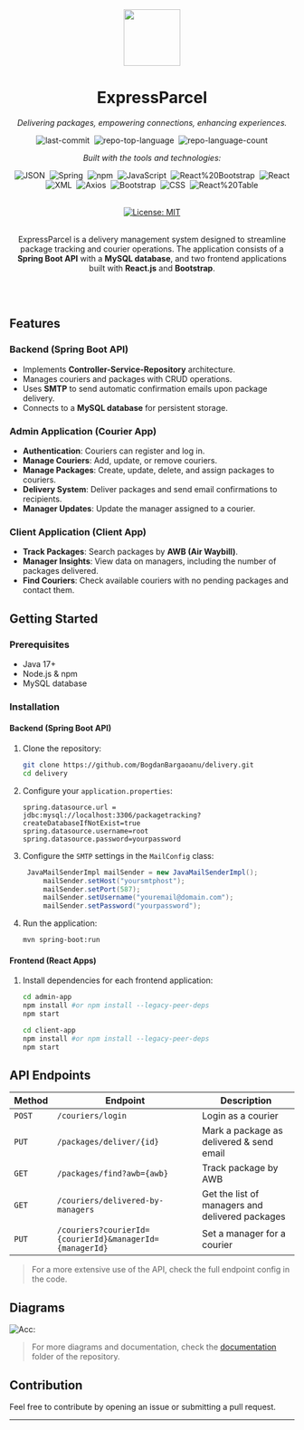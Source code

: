 <div align="center" class="text-center">
<img src="https://raw.githubusercontent.com/BogdanBargaoanu/delivery/refs/heads/main/admin-app/src/components/Assets/logo.png" style="width: 100px;" /><h1>ExpressParcel</h1>
<p><em>Delivering packages, empowering connections, enhancing experiences.</em></p>

<img alt="last-commit" src="https://img.shields.io/github/last-commit/BogdanBargaoanu/ExpressParcel?style=flat&amp;logo=git&amp;logoColor=white&amp;color=0080ff" class="inline-block mx-1" style="margin: 0px 2px;">
<img alt="repo-top-language" src="https://img.shields.io/github/languages/top/BogdanBargaoanu/ExpressParcel?style=flat&amp;color=0080ff" class="inline-block mx-1" style="margin: 0px 2px;">
<img alt="repo-language-count" src="https://img.shields.io/github/languages/count/BogdanBargaoanu/ExpressParcel?style=flat&amp;color=0080ff" class="inline-block mx-1" style="margin: 0px 2px;">
<p><em>Built with the tools and technologies:</em></p>
<img alt="JSON" src="https://img.shields.io/badge/JSON-000000.svg?style=flat&amp;logo=JSON&amp;logoColor=white" class="inline-block mx-1" style="margin: 0px 2px;">
<img alt="Spring" src="https://img.shields.io/badge/Spring-000000.svg?style=flat&amp;logo=Spring&amp;logoColor=white" class="inline-block mx-1" style="margin: 0px 2px;">
<img alt="npm" src="https://img.shields.io/badge/npm-CB3837.svg?style=flat&amp;logo=npm&amp;logoColor=white" class="inline-block mx-1" style="margin: 0px 2px;">
<img alt="JavaScript" src="https://img.shields.io/badge/JavaScript-F7DF1E.svg?style=flat&amp;logo=JavaScript&amp;logoColor=black" class="inline-block mx-1" style="margin: 0px 2px;">
<img alt="React%20Bootstrap" src="https://img.shields.io/badge/React%20Bootstrap-41E0FD.svg?style=flat&amp;logo=React-Bootstrap&amp;logoColor=black" class="inline-block mx-1" style="margin: 0px 2px;">
<img alt="React" src="https://img.shields.io/badge/React-61DAFB.svg?style=flat&amp;logo=React&amp;logoColor=black" class="inline-block mx-1" style="margin: 0px 2px;">
<br>
<img alt="XML" src="https://img.shields.io/badge/XML-005FAD.svg?style=flat&amp;logo=XML&amp;logoColor=white" class="inline-block mx-1" style="margin: 0px 2px;">
<img alt="Axios" src="https://img.shields.io/badge/Axios-5A29E4.svg?style=flat&amp;logo=Axios&amp;logoColor=white" class="inline-block mx-1" style="margin: 0px 2px;">
<img alt="Bootstrap" src="https://img.shields.io/badge/Bootstrap-7952B3.svg?style=flat&amp;logo=Bootstrap&amp;logoColor=white" class="inline-block mx-1" style="margin: 0px 2px;">
<img alt="CSS" src="https://img.shields.io/badge/CSS-663399.svg?style=flat&amp;logo=CSS&amp;logoColor=white" class="inline-block mx-1" style="margin: 0px 2px;">
<img alt="React%20Table" src="https://img.shields.io/badge/React%20Table-FF4154.svg?style=flat&amp;logo=React-Table&amp;logoColor=white" class="inline-block mx-1" style="margin: 0px 2px;">
<br>
<br>

[![License: MIT](https://img.shields.io/badge/License-MIT-red.svg)](https://opensource.org/licenses/MIT)
<br>
<br>

ExpressParcel is a delivery management system designed to streamline package tracking and courier operations. The application consists of a **Spring Boot API** with a **MySQL database**, and two frontend applications built with **React.js** and **Bootstrap**.
</div>
<br>
<br>


## Features

### Backend (Spring Boot API)
- Implements **Controller-Service-Repository** architecture.
- Manages couriers and packages with CRUD operations.
- Uses **SMTP** to send automatic confirmation emails upon package delivery.
- Connects to a **MySQL database** for persistent storage.

### Admin Application (Courier App)
- **Authentication**: Couriers can register and log in.
- **Manage Couriers**: Add, update, or remove couriers.
- **Manage Packages**: Create, update, delete, and assign packages to couriers.
- **Delivery System**: Deliver packages and send email confirmations to recipients.
- **Manager Updates**: Update the manager assigned to a courier.

### Client Application (Client App)
- **Track Packages**: Search packages by **AWB (Air Waybill)**.
- **Manager Insights**: View data on managers, including the number of packages delivered.
- **Find Couriers**: Check available couriers with no pending packages and contact them.

## Getting Started

### Prerequisites
- Java 17+
- Node.js & npm
- MySQL database

### Installation

#### Backend (Spring Boot API)
1. Clone the repository:
   ```sh
   git clone https://github.com/BogdanBargaoanu/delivery.git
   cd delivery
   ```
2. Configure your `application.properties`:
   ```properties
   spring.datasource.url = jdbc:mysql://localhost:3306/packagetracking?createDatabaseIfNotExist=true
   spring.datasource.username=root
   spring.datasource.password=yourpassword
   ```
3. Configure the `SMTP` settings in the `MailConfig` class:
   ```java
    JavaMailSenderImpl mailSender = new JavaMailSenderImpl();
        mailSender.setHost("yoursmtphost");
        mailSender.setPort(587);
        mailSender.setUsername("youremail@domain.com");
        mailSender.setPassword("yourpassword");
   ```
4. Run the application:
   ```sh
   mvn spring-boot:run
   ```

#### Frontend (React Apps)
1. Install dependencies for each frontend application:
   ```sh
   cd admin-app
   npm install #or npm install --legacy-peer-deps
   npm start
   ```
   ```sh
   cd client-app
   npm install #or npm install --legacy-peer-deps
   npm start
   ```

## API Endpoints
| Method | Endpoint | Description |
|--------|---------|------------|
| `POST` | `/couriers/login` | Login as a courier |
| `PUT` | `/packages/deliver/{id}` | Mark a package as delivered & send email |
| `GET` | `/packages/find?awb={awb}` | Track package by AWB |
| `GET` | `/couriers/delivered-by-managers` | Get the list of managers and delivered packages |
| `PUT` | `/couriers?courierId={courierId}&managerId={managerId}` | Set a manager for a courier |
> For a more extensive use of the API, check the full endpoint config in the code.

## Diagrams

![Acc:](https://raw.githubusercontent.com/BogdanBargaoanu/delivery/d944e451da68b550be9d2018b0eddbb3f234e7b9/documentation/ExpressParcel_SequenceDiagram_Track_By_AWB.svg)
> For more diagrams and documentation, check the [documentation](https://github.com/BogdanBargaoanu/delivery/tree/main/documentation) folder of the repository.
## Contribution
Feel free to contribute by opening an issue or submitting a pull request.

---
